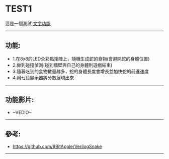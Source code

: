 # TEST1
這是一個測試
[文字功能](/README.md#功能:)
- - -

## 功能:
* 1.在8x8的LED全彩點矩陣上，隨機生成蛇的食物(會避開蛇的身體位置)
* 2.做到碰撞偵測(碰到牆壁與自己的身體則遊戲結束)
* 3.隨著吃到的食物數量越多，蛇的身體長度會增長並加快蛇的前進速度
* 4.用七段顯示器將分數展現出來
- - -

## 功能影片:
* ~VEDIO~
- - -

## 參考:
* https://github.com/8BitApple/VerilogSnake
- - -
